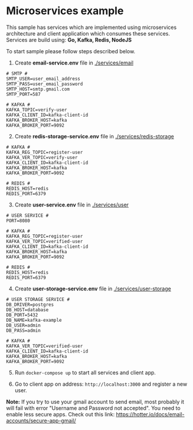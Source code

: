 # Microservices example
This sample has services which are implemented using microservices architecture and client application which consumes these services.
Services are build using: **Go, Kafka, Redis, NodeJS**

To start sample please follow steps described below.

1. Create **email-service.env** file in [./services/email](./services/email)
```
# SMTP #
SMTP_USER=user_email_address
SMTP_PASS=user_email_password
SMTP_HOST=smtp.gmail.com
SMTP_PORT=587

# KAFKA #
KAFKA_TOPIC=verify-user
KAFKA_CLIENT_ID=kafka-client-id
KAFKA_BROKER_HOST=kafka
KAFKA_BROKER_PORT=9092
```
2. Create **redis-storage-service.env** file in [./services/redis-storage](./services/redis-storage)
```
# KAFKA #
KAFKA_REG_TOPIC=register-user
KAFKA_VER_TOPIC=verify-user
KAFKA_CLIENT_ID=kafka-client-id
KAFKA_BROKER_HOST=kafka
KAFKA_BROKER_PORT=9092

# REDIS #
REDIS_HOST=redis
REDIS_PORT=6379
```
3. Create **user-service.env** file in [./services/user](./services/user)
```
# USER SERVICE #
PORT=8080

# KAFKA #
KAFKA_REG_TOPIC=register-user
KAFKA_VER_TOPIC=verified-user
KAFKA_CLIENT_ID=kafka-client-id
KAFKA_BROKER_HOST=kafka
KAFKA_BROKER_PORT=9092

# REDIS #
REDIS_HOST=redis
REDIS_PORT=6379
```
4. Create **user-storage-service.env** file in [./services/user-storage](./services/user-storage)
```
# USER STORAGE SERVICE #
DB_DRIVER=postgres
DB_HOST=database
DB_PORT=5432
DB_NAME=kafka-example
DB_USER=admin
DB_PASS=admin

# KAFKA #
KAFKA_VER_TOPIC=verified-user
KAFKA_CLIENT_ID=kafka-client-id
KAFKA_BROKER_HOST=kafka
KAFKA_BROKER_PORT=9092
```
5. Run ``docker-compose up`` to start all services and client app.

6. Go to client app on address: ``http://localhost:3000`` and register a new user.

**Note:**
If you try to use your gmail account to send email, most probably it will fail with error "Username and Password not accepted". You need to enable less secure apps. Check out this link: https://hotter.io/docs/email-accounts/secure-app-gmail/